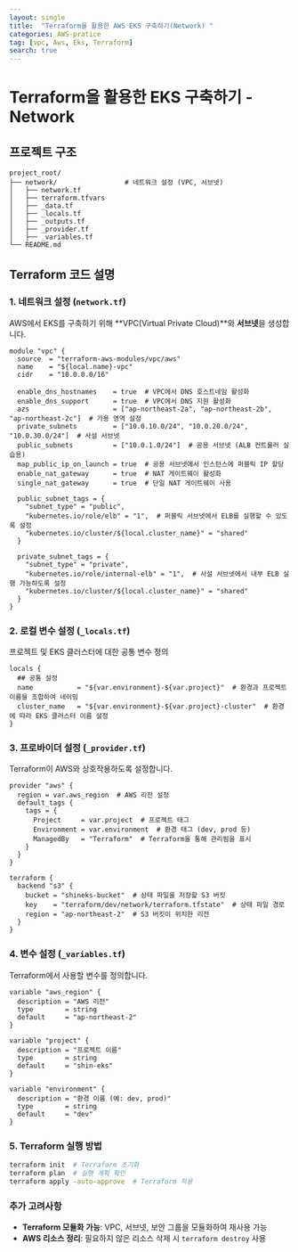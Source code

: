```yaml
---
layout: single
title:  "Terraform을 활용한 AWS EKS 구축하기(Network) "
categories: AWS-pratice
tag: [vpc, Aws, Eks, Terraform]
search: true
---
```


# Terraform을 활용한 EKS 구축하기 - Network

## **프로젝트 구조**
```plaintext
project_root/
├── network/                 # 네트워크 설정 (VPC, 서브넷)
│   ├── network.tf
│   ├── terraform.tfvars
│   ├── _data.tf
│   ├── _locals.tf
│   ├── _outputs.tf
│   ├── _provider.tf
│   ├── _variables.tf
└── README.md
```

## **Terraform 코드 설명**
### 1. 네트워크 설정 (`network.tf`)
AWS에서 EKS를 구축하기 위해 **VPC(Virtual Private Cloud)**와 **서브넷**을 생성합니다.
```hcl
module "vpc" {
  source  = "terraform-aws-modules/vpc/aws"
  name    = "${local.name}-vpc"
  cidr    = "10.0.0.0/16"

  enable_dns_hostnames    = true  # VPC에서 DNS 호스트네임 활성화
  enable_dns_support      = true  # VPC에서 DNS 지원 활성화
  azs                     = ["ap-northeast-2a", "ap-northeast-2b", "ap-northeast-2c"]  # 가용 영역 설정
  private_subnets         = ["10.0.10.0/24", "10.0.20.0/24", "10.0.30.0/24"]  # 사설 서브넷
  public_subnets          = ["10.0.1.0/24"]  # 공용 서브넷 (ALB 컨트롤러 실습용)
  map_public_ip_on_launch = true  # 공용 서브넷에서 인스턴스에 퍼블릭 IP 할당
  enable_nat_gateway      = true  # NAT 게이트웨이 활성화
  single_nat_gateway      = true  # 단일 NAT 게이트웨이 사용

  public_subnet_tags = {
    "subnet_type" = "public",
    "kubernetes.io/role/elb" = "1",  # 퍼블릭 서브넷에서 ELB를 실행할 수 있도록 설정
    "kubernetes.io/cluster/${local.cluster_name}" = "shared"
  }

  private_subnet_tags = {
    "subnet_type" = "private",
    "kubernetes.io/role/internal-elb" = "1",  # 사설 서브넷에서 내부 ELB 실행 가능하도록 설정
    "kubernetes.io/cluster/${local.cluster_name}" = "shared"
  }
}
```

### 2. 로컬 변수 설정 (`_locals.tf`)
프로젝트 및 EKS 클러스터에 대한 공통 변수 정의
```hcl
locals {
  ## 공통 설정
  name           = "${var.environment}-${var.project}"  # 환경과 프로젝트 이름을 조합하여 네이밍
  cluster_name   = "${var.environment}-${var.project}-cluster"  # 환경에 따라 EKS 클러스터 이름 설정
}
```

### 3. 프로바이더 설정 (`_provider.tf`)
Terraform이 AWS와 상호작용하도록 설정합니다.
```hcl
provider "aws" {
  region = var.aws_region  # AWS 리전 설정
  default_tags {
    tags = {
      Project     = var.project  # 프로젝트 태그
      Environment = var.environment  # 환경 태그 (dev, prod 등)
      ManagedBy   = "Terraform"  # Terraform을 통해 관리됨을 표시
    }    
  }
}

terraform {
  backend "s3" {
    bucket = "shineks-bucket"  # 상태 파일을 저장할 S3 버킷
    key    = "terraform/dev/network/terraform.tfstate"  # 상태 파일 경로
    region = "ap-northeast-2"  # S3 버킷이 위치한 리전
  }
}
```

### 4. 변수 설정 (`_variables.tf`)
Terraform에서 사용할 변수를 정의합니다.
```hcl
variable "aws_region" {
  description = "AWS 리전"
  type        = string
  default     = "ap-northeast-2"
}

variable "project" {
  description = "프로젝트 이름"
  type        = string
  default     = "shin-eks"
}

variable "environment" {
  description = "환경 이름 (예: dev, prod)"
  type        = string
  default     = "dev"
}
```

### 5. Terraform 실행 방법
```sh
terraform init  # Terraform 초기화
terraform plan  # 실행 계획 확인
terraform apply -auto-approve  # Terraform 적용
```

### 추가 고려사항
- **Terraform 모듈화 가능**: VPC, 서브넷, 보안 그룹을 모듈화하여 재사용 가능
- **AWS 리소스 정리**: 필요하지 않은 리소스 삭제 시 `terraform destroy` 사용


